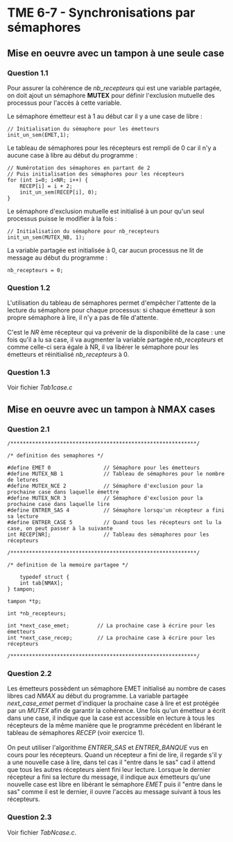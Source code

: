 # TME 6-7 - Synchronisations par sémaphores

## Mise en oeuvre avec un tampon à une seule case

### Question 1.1

Pour assurer la cohérence de *nb_recepteurs* qui est une variable partagée, on doit ajout un sémaphore __MUTEX__ pour définir l'exclusion mutuelle des processus pour l'accès à cette variable.

Le sémaphore émetteur est à 1 au début car il y a une case de libre :

    // Initialisation du sémaphore pour les émetteurs
	init_un_sem(EMET,1);

Le tableau de sémaphores pour les récepteurs est rempli de 0 car il n'y a aucune case à libre au début du programme :

    // Numérotation des sémaphores en partant de 2
    // Puis initialisation des sémaphores pour les récepteurs
    for (int i=0; i<NR; i++) {
        RECEP[i] = i + 2;
        init_un_sem(RECEP[i], 0);
    }

Le sémaphore d'exclusion mutuelle est initialisé à un pour qu'un seul processus puisse le modifier à la fois :

    // Initialisation du sémaphore pour nb_recepteurs
    init_un_sem(MUTEX_NB, 1);

La variable partagée est initialisée à 0, car aucun processus ne lit de message au début du programme :

    nb_recepteurs = 0;

### Question 1.2

L'utilisation du tableau de sémaphores permet d'empêcher l'attente de la lecture du sémaphore pour chaque processus: si chaque émetteur à son propre sémaphore à lire, il n'y a pas de file d'attente.<br><br>
C'est le *NR* ème récepteur qui va prévenir de la disponibilité de la case : une fois qu'il a lu sa case, il va augmenter la variable partagée *nb_recepteurs* et comme celle-ci sera égale à NR, il va libérer le sémaphore pour les émetteurs et réinitialisé *nb_recepteurs* à 0.

### Question 1.3

Voir fichier *Tab1case.c*

## Mise en oeuvre avec un tampon à NMAX cases

### Question 2.1

    /************************************************************/

    /* definition des semaphores */ 

    #define EMET 0                 // Sémaphore pour les émetteurs
    #define MUTEX_NB 1             // Tableau de sémaphores pour le nombre de letures
    #define MUTEX_NCE 2            // Sémaphore d'exclusion pour la prochaine case dans laquelle émettre
    #define MUTEX_NCR 3            // Sémaphore d'exclusion pour la prochaine case dans laquelle lire
    #define ENTRER_SAS 4           // Sémaphore lorsqu'un récepteur a fini sa lecture
    #define ENTRER_CASE 5          // Quand tous les récepteurs ont lu la case, on peut passer à la suivante
    int RECEP[NR];                 // Tableau des sémaphores pour les récepteurs
            
    /************************************************************/

    /* definition de la memoire partagee */ 

        typedef struct {
        int tab[NMAX];
    } tampon;

    tampon *tp;

    int *nb_recepteurs;

    int *next_case_emet;         // La prochaine case à écrire pour les émetteurs
    int *next_case_recep;        // La prochaine case à écrire pour les récepteurs

    /************************************************************/

### Question 2.2

Les émetteurs possèdent un sémaphore EMET initialisé au nombre de cases libres cad *NMAX* au début du programme. La variable partagée *next_case_emet* permet d'indiquer la prochaine case à lire et est protégée par un *MUTEX* afin de garantir la cohérence. Une fois qu'un émetteur a écrit dans une case, il indique que la case est accessible en lecture à tous les récepteurs de la même manière que le programme précédent en libérant le tableau de sémaphores *RECEP* (voir exercice 1).<br><br>
On peut utiliser l'algorithme *ENTRER_SAS* et *ENTRER_BANQUE* vus en cours pour les récepteurs. Quand un récepteur a fini de lire, il regarde s'il y a une nouvelle case à lire, dans tel cas il "entre dans le sas" cad il attend que tous les autres récepteurs aient fini leur lecture. Lorsque le dernier récepteur a fini sa lecture du message, il indique aux émetteurs qu'une nouvelle case est libre en libérant le sémaphore *EMET* puis il "entre dans le sas" comme il est le dernier, il ouvre l'accès au message suivant à tous les récepteurs.

### Question 2.3

Voir fichier *TabNcase.c*.